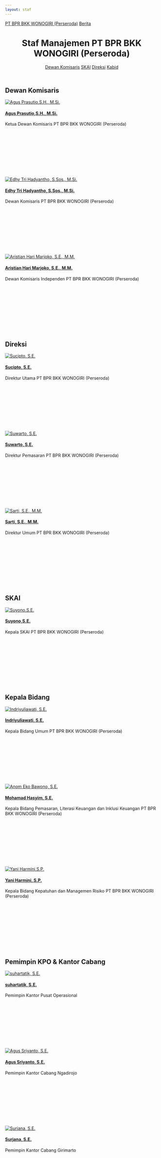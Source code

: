 ```yaml
---
layout: staf
---
```


<div class="container">
<!-- Top Navigation -->
	<div class="bprbkk-top clearfix">
		<a class="bprbkk-icon" href="/"><span>PT BPR BKK WONOGIRI (Perseroda)</span></a>
		<span class="right"><a class="bprbkk-icon" href="/news"><span>Berita</span></a></span>
	</div>
<div class="content">
	<header class="bprbkk-header">
		<h1>Staf Manajemen <span>PT BPR BKK WONOGIRI (Perseroda)</span></h1>
		<nav class="bprbkk-staff">
			<a href="#dewan-komisaris">Dewan Komisaris</a>
			<a href="#skai">SKAI</a>
			<a href="#direksi">Direksi</a>
			<a href="#kepala-bidang">Kabid</a>
		</nav>
	</header>
	<div class="dummy dummy-avatar" id="dewan-Komisaris">
	<h2>Dewan Komisaris</h2>
		<div class="tooltip tooltip-effect-1">
		<a href="#"><img src="/images/managemen/aguspras.png" alt="Agus Prasutio,S.H., M.Si."/><h4>Agus Prasutio,S.H., M.Si.</h4></a>
		<span class="tooltip-content"> Ketua Dewan Komisaris PT BPR BKK WONOGIRI (Perseroda)</span>
			<div class="tooltip-shape">		
				<svg height="165px" width="220px">
				<use xlink:href="#managemen" class="bprbkk-1" />
				</svg>
			</div>
		</div>
		<div class="tooltip tooltip-effect-2">
		<a href="#"><img src="/images/managemen/edhytri.jpg" alt="Edhy Tri Hadyantho, S.Sos., M.Si."/><h4>Edhy Tri Hadyantho, S.Sos., M.Si.</h4></a>
		<span class="tooltip-content">Dewan Komisaris PT BPR BKK WONOGIRI (Perseroda)</span>
			<div class="tooltip-shape">
				<svg height="165px" width="220px">
				<use xlink:href="#managemen-2" class="bprbkk-1" />
				</svg>
			</div>
		</div>
		<div class="tooltip tooltip-effect-2">
		<a href="#"><img src="/images/managemen/arisdekom.jpg" alt="Aristian Hari Marjoko, S.E., M.M."/><h4>Aristian Hari Marjoko, S.E., M.M.</h4></a>
		<span class="tooltip-content">Dewan Komisaris Independen PT BPR BKK WONOGIRI (Perseroda)</span>
			<div class="tooltip-shape">
				<svg height="165px" width="220px">
				<use xlink:href="#managemen-2" class="bprbkk-1" />
				</svg>
			</div>
		</div>
	</div>
	<div class="dummy dummy-avatar" id="direksi">
	<h2>Direksi</h2>
		<div class="tooltip tooltip-effect-1">
		<a href="#"><img src="/images/managemen/sucipto.jpg" alt="Sucipto, S.E."/><h4>Sucipto, S.E.</h4></a>
		<span class="tooltip-content">Direktur Utama PT BPR BKK WONOGIRI (Perseroda)</span>
			<div class="tooltip-shape">
				<svg height="165px" width="220px">
				<use xlink:href="#managemen" class="bprbkk-1" />
				</svg>
			</div>
		</div>
		<div class="tooltip tooltip-effect-2">
		<a href="#"><img src="/images/managemen/suwarto.jpg" alt="Suwarto, S.E."/><h4>Suwarto, S.E.</h4></a>
		<span class="tooltip-content">Direktur Pemasaran PT BPR BKK WONOGIRI (Perseroda)</span>
			<div class="tooltip-shape">
				<svg height="165px" width="220px">
				<use xlink:href="#managemen-2" class="bprbkk-1" />
				</svg>
			</div>
		</div>
		<div class="tooltip tooltip-effect-2">
		<a href="#"><img src="/images/managemen/sarti.jpg" alt="Sarti, S.E., M.M."/><h4>Sarti, S.E., M.M.</h4></a>
		<span class="tooltip-content">Direktur Umum PT BPR BKK WONOGIRI (Perseroda)</span>
			<div class="tooltip-shape">
				<svg height="165px" width="220px">
				<use xlink:href="#managemen-2" class="bprbkk-1" />
				</svg>
			</div>
		</div>
	</div>
	<div class="dummy dummy-avatar" id="skai">
	<h2>SKAI</h2>
		<div class="tooltip tooltip-effect-2">
		<a href="#"><img src="/images/managemen/suyono.jpg" alt="Suyono,S.E."/><h4>Suyono,S.E.</h4></a>
		<span class="tooltip-content">Kepala SKAI PT BPR BKK WONOGIRI (Perseroda)</span>
			<div class="tooltip-shape">
				<svg height="165px" width="220px">
				<use xlink:href="#managemen-2" class="bprbkk-1" />
				</svg>
			</div>
		</div>
	</div>
	<div class="dummy dummy-avatar" id="kepala-bidang">
	<h2>Kepala Bidang</h2>
		<div class="tooltip tooltip-effect-1">
			<a href="#"><img src="/images/managemen/yuliaindri.jpg" alt="Indriyuliawati, S.E."/><h4>Indriyuliawati, S.E.</h4></a>
			<span class="tooltip-content">Kepala Bidang Umum PT BPR BKK WONOGIRI (Perseroda)</span>
			<div class="tooltip-shape">
				<svg height="165px" width="220px">
				<use xlink:href="#managemen" class="bprbkk-1" />
				</svg>
			</div>
		</div>
		<div class="tooltip tooltip-effect-2">
			<a href="#"><img src="/images/managemen/anom.jpg" alt="Anom Eko Bawono, S.E."/><h4>Mohamad Hasyim, S.E.</h4></a>
			<span class="tooltip-content">Kepala Bidang Pemasaran, Literasi Keuangan dan Inklusi Keuangan PT BPR BKK WONOGIRI (Perseroda)</span>
			<div class="tooltip-shape">
				<svg height="165px" width="220px">
				<use xlink:href="#managemen-2" class="bprbkk-1" />
				</svg>
			</div>
		</div>
		<div class="tooltip tooltip-effect-2">
			<a href="#"><img src="/images/managemen/yani_harmini.jpg" alt="Yani Harmini,S.P."/><h4>Yani Harmini, S.P.</h4></a>
			<span class="tooltip-content">Kepala Bidang Kepatuhan dan Managemen Risiko PT BPR BKK WONOGIRI (Perseroda)</span>
			<div class="tooltip-shape">
				<svg height="165px" width="220px">
				<use xlink:href="#managemen-2" class="bprbkk-1" />
				</svg>
			</div>
		</div>
	<div class="dummy dummy-avatar" id="Pemimpin-Cabang">
	<h2>Pemimpin KPO & Kantor Cabang</h2>
	<div class="tooltip tooltip-effect-1">
			<a href="#"><img src="/images/managemen/suhartatik.jpg" alt="suhartatik, S.E."/><h4>suhartatik, S.E.</h4></a>
			<span class="tooltip-content">Pemimpin Kantor Pusat Operasional</span>
			<div class="tooltip-shape">
				<svg height="165px" width="220px">
				<use xlink:href="#managemen" class="bprbkk-1" />
				</svg>
			</div>
		</div>
	<div class="tooltip tooltip-effect-2">
			<a href="#"><img src="/images/managemen/agussri.jpg" alt="Agus Sriyanto, S.E."/><h4>Agus Sriyanto, S.E.</h4></a>
			<span class="tooltip-content">Pemimpin Kantor Cabang Ngadirojo</span>
			<div class="tooltip-shape">
				<svg height="165px" width="220px">
				<use xlink:href="#managemen-2" class="bprbkk-1" />
				</svg>
			</div>
		</div>
	<div class="tooltip tooltip-effect-2">
			<a href="#"><img src="/images/managemen/surjana.jpg" alt="Surjana, S.E."/><h4>Surjana, S.E.</h4></a>
			<span class="tooltip-content">Pemimpin Kantor Cabang Girimarto</span>
			<div class="tooltip-shape">
				<svg height="165px" width="220px">
				<use xlink:href="#managemen-2" class="bprbkk-1" />
				</svg>
			</div>
		</div>
	<div class="tooltip tooltip-effect-2">
			<a href="#"><img src="/images/managemen/suratni.jpg" alt="Suratni, S.E."/><h4>Suratni, S.E.</h4></a>
			<span class="tooltip-content">Pemimpin Kantor Cabang Jatipurno</span>
			<div class="tooltip-shape">
				<svg height="165px" width="220px">
				<use xlink:href="#managemen-2" class="bprbkk-1" />
				</svg>
			</div>
		</div>
	<div class="tooltip tooltip-effect-2">
			<a href="#"><img src="/images/managemen/arissht.jpg" alt="Aris Suhartoko, S.E."/><h4>Aris Suhartoko, S.E.</h4></a>
			<span class="tooltip-content">Pemimpin Kantor Cabang Jatiroto</span>
			<div class="tooltip-shape">
				<svg height="165px" width="220px">
				<use xlink:href="#managemen-2" class="bprbkk-1" />
				</svg>
			</div>
		</div>
	<div class="tooltip tooltip-effect-2">
			<a href="#"><img src="/images/managemen/bambangw.jpg" alt="bambang, S.E."/><h4>Bambang, S.E.</h4></a>
			<span class="tooltip-content">Pemimpin Kantor Cabang</span>
			<div class="tooltip-shape">
				<svg height="165px" width="220px">
				<use xlink:href="#managemen-2" class="bprbkk-1" />
				</svg>
			</div>
		</div>
	<div class="tooltip tooltip-effect-2">
			<a href="#"><img src="/images/managemen/jokosan.jpg" alt="Joko Santoso, S.E."/><h4>Joko Santoso, S.E.</h4></a>
			<span class="tooltip-content">Pemimpin Kantor Cabang</span>
			<div class="tooltip-shape">
				<svg height="165px" width="220px">
				<use xlink:href="#managemen-2" class="bprbkk-1" />
				</svg>
			</div>
		</div>
	<div class="tooltip tooltip-effect-2">
			<a href="#"><img src="/images/managemen/endang.jpg" alt="Endang Suharniati, S.E."/><h4>Endang Suharniati, S.E.</h4></a>
			<span class="tooltip-content">Pemimpin Kantor Cabang Tirtomoyo</span>
			<div class="tooltip-shape">
				<svg height="165px" width="220px">
				<use xlink:href="#managemen-2" class="bprbkk-1" />
				</svg>
			</div>
		</div>
	<div class="tooltip tooltip-effect-2">
			<a href="#"><img src="/images/managemen/darsanto.jpg" alt="Darsanto, S.E., M.M."/><h4>Darsanto, S.E., M.M.</h4></a>
			<span class="tooltip-content">Pemimpin Kantor Cabang Baturetno</span>
			<div class="tooltip-shape">
				<svg height="165px" width="220px">
				<use xlink:href="#managemen-2" class="bprbkk-1" />
				</svg>
			</div>
		</div>
	<div class="tooltip tooltip-effect-2">
			<a href="#"><img src="/images/managemen/giyas.jpg" alt="Giyastanto, S.E."/><h4>Giyastanto, S.E.</h4></a>
			<span class="tooltip-content">Pemimpin Kantor Cabang Batuwarno</span>
			<div class="tooltip-shape">
				<svg height="165px" width="220px">
				<use xlink:href="#managemen-2" class="bprbkk-1" />
				</svg>
			</div>
		</div>
	<div class="tooltip tooltip-effect-2">
			<a href="#"><img src="/images/managemen/bowo.jpg" alt="AMS Adi Prabowo, S.E."/><h4>AMS Adi Prabowo, S.E.</h4></a>
			<span class="tooltip-content">Pemimpin Kantor Cabang Giriwoyo</span>
			<div class="tooltip-shape">
				<svg height="165px" width="220px">
				<use xlink:href="#managemen-2" class="bprbkk-1" />
				</svg>
			</div>
		</div>
	<div class="tooltip tooltip-effect-2">
			<a href="#"><img src="/images/managemen/arwinto.jpg" alt="Arwinto Adi, S.E."/><h4>Arwinto Adi, S.E.</h4></a>
			<span class="tooltip-content">Pemimpin Kantor Cabang Giritontro</span>
			<div class="tooltip-shape">
				<svg height="165px" width="220px">
				<use xlink:href="#managemen-2" class="bprbkk-1" />
				</svg>
			</div>
		</div>
	<p class="info">Semua staf manajemen diatas bekerja di Kantor PT BPR BKK WONOGIRI (Perseroda).</p>
	<section class="related">
	<p>Lihat juga informasi berikut:</p>
		<a href="/about/kantor">
			<img src="/images/jaringan_kantor_300x142.jpg" />
			<h3>Jaringan Kantor PT BPR BKK WONOGIRI (Perseroda)</h3>
		</a>
		<a href="/about">
			<img src="/images/bprbkk_300x142.jpg" />
			<h3>Tentang PT BPR BKK WONOGIRI (Perseroda)</h3>
		</a>
	</section>
</div><!-- /content -->
</div><!-- /container -->

